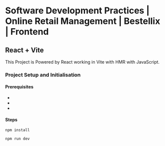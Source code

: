 # Software Development Practices | Online Retail Management | Bestellix | Frontend

## React + Vite

This Project is Powered by React working in Vite with HMR with JavaScript.

### Project Setup and Initialisation

#### Prerequisites

-
-
-

#### Steps

```
npm install
```

```
npm run dev
```
